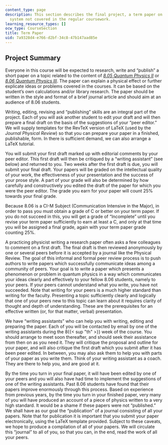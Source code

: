 ```yaml
---
content_type: page
description: This section describes the final project, a term paper on a quantum mechanical
  system not covered in the regular coursework.
learning_resource_types: []
ocw_type: CourseSection
title: Term Paper
uid: 7a9328d4-e766-d2bf-34c8-47b147aad85e
---
```

## Project Summary

Everyone in this course will be expected to research, write and “publish” a short paper on a topic related to the content of [_8.05 Quantum Physics II_](/courses/8-05-quantum-physics-ii-fall-2013) or [_8.06 Quantum Physics III_](/courses/8-06-quantum-physics-iii-spring-2018/). The paper can explain a physical effect or further explicate ideas or problems covered in the courses. It can be based on the student’s own calculations and/or library research. The paper should be written in the style and format of a brief journal article and should aim at an audience of 8.06 students.

Writing, editing, revising and “publishing” skills are an integral part of the project. Each of you will ask another student to edit your draft and will then prepare a final draft on the basis of the suggestions of your “peer editor.” We will supply templates for the RevTeX version of LaTeX (used by the _Journal Physical Review_) so that you can prepare your paper in a finished, publishable, form. In there is sufficient demand, we can also arrange a LaTeX tutorial.

You will submit your first draft marked up with editorial comments by your peer editor. This first draft will then be critiqued by a “writing assistant” (see below) and returned to you. Two weeks after the first draft is due, you will submit your final draft. Your papers will be graded on the intellectual quality of your work, the effectiveness of your presentation and the success of your prose style. A part of your grade will also be determined by how carefully and constructively you edited the draft of the paper for which you were the peer editor. The grade you earn for your paper will count 25% towards your final grade.

Because 8.06 is a CI-M Subject (Communication Intensive in the Major), in order to pass you must obtain a grade of C or better on your term paper. If you do not succeed in this, you will get a grade of “Incomplete” until you revise your term paper sufficiently to earn at least a C, and only at that time you will be assigned a final grade, again with your term paper grade counting 25%.

A practicing physicist writing a research paper often asks a few colleagues to comment on a first draft. The final draft is then reviewed anonymously by one or several peers before it is accepted by a journal like the Physical Review. The goal of this informal and formal peer review process is to push authors to write papers which successfully communicate ideas among a community of peers. Your goal is to write a paper which presents a phenomenon or problem in quantum physics in a way which communicates your ideas clearly and effectively to your fellow 8.06 students, namely to your peers. If your peers cannot understand what you write, you have not succeeded. Note that writing for your peers is a much higher standard than writing for the faculty. Presenting a topic sufficiently clearly and logically that one of your peers new to this topic can learn about it requires clarity of thought and depth of understanding. These are the prerequisites for an effective written (or, for that matter, verbal) presentation.

We have “writing assistants” who can help you with writing, editing and preparing the paper. Each of you will be contacted by email by one of the writing assistants during the 8{{< sup "th" >}} week of the course. You should arrange to meet soon thereafter, and should seek their assistance from then on as you need it. They will critique the proposal and outline for your paper, and will also critique the first draft which you submit after it has been peer edited. In between, you may also ask them to help you with parts of your paper as you write them. Think of your writing assistant as a coach. They are there to help you, and are good at it.

By the time you turn in your final paper, it will have been edited by one of your peers and you will also have had time to implement the suggestions of one of the writing assistants. Past 8.06 students have found that their papers improve enormously through this process. Based on experience from previous years, by the time you turn in your finished paper, very many of you will have produced an account of a piece of physics written to a very high standard. It would be a shame if these papers were not “published.” We shall have as our goal the “publication” of a journal consisting of all your papers. Note that for publication it is important that you submit your paper electronically, using the LaTeX template provided. Subject to these caveats, we hope to produce a compilation of all of your papers. We will circulate this “journal” to all of you, so that you can, in the end, read the work of all your peers.